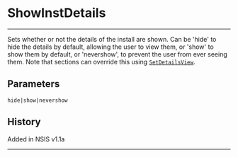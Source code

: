 # ShowInstDetails

---

Sets whether or not the details of the install are shown. Can be 'hide' to hide the details by default, allowing the user to view them, or 'show' to show them by default, or 'nevershow', to prevent the user from ever seeing them. Note that sections can override this using [`SetDetailsView`][1].

## Parameters

    hide|show|nevershow

## History

Added in NSIS v1.1a

---

[1]: SetDetailsView.md